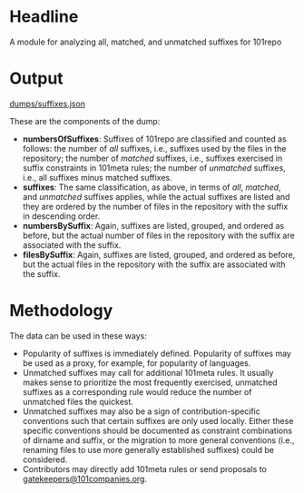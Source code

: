 # Headline

A module for analyzing all, matched, and unmatched suffixes for 101repo

# Output

[dumps/suffixes.json](http://black42.uni-koblenz.de/production/101worker/dumps/suffixes.json)

These are the components of the dump: 

* **numbersOfSuffixes**: Suffixes of 101repo are classified and counted as follows: the number of _all_ suffixes, i.e., suffixes used by the files in the repository; the number of _matched_ suffixes, i.e., suffixes exercised in suffix constraints in 101meta rules; the number of _unmatched_ suffixes, i.e., all suffixes minus matched suffixes.
* **suffixes**: The same classification, as above, in terms of _all_, _matched_, and _unmatched_ suffixes applies, while the actual suffixes are listed and they are ordered by the number of files in the repository with the suffix in descending order. 
* **numbersBySuffix**: Again, suffixes are listed, grouped, and ordered as before, but the actual number of files in the repository with the suffix are associated with the suffix.
* **filesBySuffix**: Again, suffixes are listed, grouped, and ordered as before, but the actual files in the repository with the suffix are associated with the suffix.

# Methodology

The data can be used in these ways:

* Popularity of suffixes is immediately defined. Popularity of suffixes may be used as a proxy, for example, for popularity of languages.
* Unmatched suffixes may call for additional 101meta rules. It usually makes sense to prioritize the most frequently exercised, unmatched suffixes as a corresponding rule would reduce the number of unmatched files the quickest.
* Unmatched suffixes may also be a sign of contribution-specific conventions such that certain suffixes are only used locally. Either these specific conventions should be documented as constraint combinations of dirname and suffix, or the migration to more general conventions (i.e., renaming files to use more generally established suffixes) could be considered.
* Contributors may directly add 101meta rules or send proposals to gatekeepers@101companies.org.